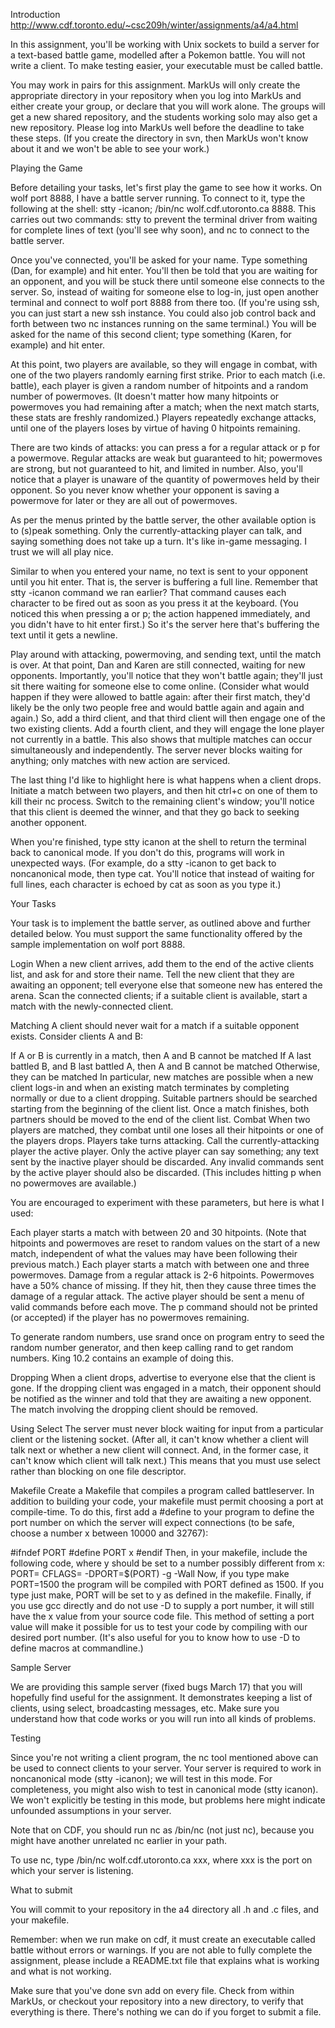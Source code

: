 Introduction  http://www.cdf.toronto.edu/~csc209h/winter/assignments/a4/a4.html

In this assignment, you'll be working with Unix sockets to build a server for a text-based battle game, modelled after a Pokemon battle. You will not write a client. To make testing easier, your executable must be called battle.

You may work in pairs for this assignment. MarkUs will only create the appropriate directory in your repository when you log into MarkUs and either create your group, or declare that you will work alone. The groups will get a new shared repository, and the students working solo may also get a new repository. Please log into MarkUs well before the deadline to take these steps. (If you create the directory in svn, then MarkUs won't know about it and we won't be able to see your work.)

Playing the Game

Before detailing your tasks, let's first play the game to see how it works. On wolf port 8888, I have a battle server running. To connect to it, type the following at the shell: stty -icanon; /bin/nc wolf.cdf.utoronto.ca 8888. This carries out two commands: stty to prevent the terminal driver from waiting for complete lines of text (you'll see why soon), and nc to connect to the battle server.

Once you've connected, you'll be asked for your name. Type something (Dan, for example) and hit enter. You'll then be told that you are waiting for an opponent, and you will be stuck there until someone else connects to the server. So, instead of waiting for someone else to log-in, just open another terminal and connect to wolf port 8888 from there too. (If you're using ssh, you can just start a new ssh instance. You could also job control back and forth between two nc instances running on the same terminal.) You will be asked for the name of this second client; type something (Karen, for example) and hit enter.

At this point, two players are available, so they will engage in combat, with one of the two players randomly earning first strike. Prior to each match (i.e. battle), each player is given a random number of hitpoints and a random number of powermoves. (It doesn't matter how many hitpoints or powermoves you had remaining after a match; when the next match starts, these stats are freshly randomized.) Players repeatedly exchange attacks, until one of the players loses by virtue of having 0 hitpoints remaining.

There are two kinds of attacks: you can press a for a regular attack or p for a powermove. Regular attacks are weak but guaranteed to hit; powermoves are strong, but not guaranteed to hit, and limited in number. Also, you'll notice that a player is unaware of the quantity of powermoves held by their opponent. So you never know whether your opponent is saving a powermove for later or they are all out of powermoves.

As per the menus printed by the battle server, the other available option is to (s)peak something. Only the currently-attacking player can talk, and saying something does not take up a turn. It's like in-game messaging. I trust we will all play nice.

Similar to when you entered your name, no text is sent to your opponent until you hit enter. That is, the server is buffering a full line. Remember that stty -icanon command we ran earlier? That command causes each character to be fired out as soon as you press it at the keyboard. (You noticed this when pressing a or p; the action happened immediately, and you didn't have to hit enter first.) So it's the server here that's buffering the text until it gets a newline.

Play around with attacking, powermoving, and sending text, until the match is over. At that point, Dan and Karen are still connected, waiting for new opponents. Importantly, you'll notice that they won't battle again; they'll just sit there waiting for someone else to come online. (Consider what would happen if they were allowed to battle again: after their first match, they'd likely be the only two people free and would battle again and again and again.) So, add a third client, and that third client will then engage one of the two existing clients. Add a fourth client, and they will engage the lone player not currently in a battle. This also shows that multiple matches can occur simultaneously and independently. The server never blocks waiting for anything; only matches with new action are serviced.

The last thing I'd like to highlight here is what happens when a client drops. Initiate a match between two players, and then hit ctrl+c on one of them to kill their nc process. Switch to the remaining client's window; you'll notice that this client is deemed the winner, and that they go back to seeking another opponent.

When you're finished, type stty icanon at the shell to return the terminal back to canonical mode. If you don't do this, programs will work in unexpected ways. (For example, do a stty -icanon to get back to noncanonical mode, then type cat. You'll notice that instead of waiting for full lines, each character is echoed by cat as soon as you type it.)

Your Tasks

Your task is to implement the battle server, as outlined above and further detailed below. You must support the same functionality offered by the sample implementation on wolf port 8888.

Login
When a new client arrives, add them to the end of the active clients list, and ask for and store their name. Tell the new client that they are awaiting an opponent; tell everyone else that someone new has entered the arena. Scan the connected clients; if a suitable client is available, start a match with the newly-connected client.

Matching
A client should never wait for a match if a suitable opponent exists. Consider clients A and B:

If A or B is currently in a match, then A and B cannot be matched
If A last battled B, and B last battled A, then A and B cannot be matched
Otherwise, they can be matched
In particular, new matches are possible when a new client logs-in and when an existing match terminates by completing normally or due to a client dropping. Suitable partners should be searched starting from the beginning of the client list. Once a match finishes, both partners should be moved to the end of the client list.
Combat
When two players are matched, they combat until one loses all their hitpoints or one of the players drops. Players take turns attacking. Call the currently-attacking player the active player. Only the active player can say something; any text sent by the inactive player should be discarded. Any invalid commands sent by the active player should also be discarded. (This includes hitting p when no powermoves are available.)

You are encouraged to experiment with these parameters, but here is what I used:

Each player starts a match with between 20 and 30 hitpoints. (Note that hitpoints and powermoves are reset to random values on the start of a new match, independent of what the values may have been following their previous match.)
Each player starts a match with between one and three powermoves.
Damage from a regular attack is 2-6 hitpoints.
Powermoves have a 50% chance of missing. If they hit, then they cause three times the damage of a regular attack.
The active player should be sent a menu of valid commands before each move. The p command should not be printed (or accepted) if the player has no powermoves remaining.

To generate random numbers, use srand once on program entry to seed the random number generator, and then keep calling rand to get random numbers. King 10.2 contains an example of doing this.

Dropping
When a client drops, advertise to everyone else that the client is gone. If the dropping client was engaged in a match, their opponent should be notified as the winner and told that they are awaiting a new opponent. The match involving the dropping client should be removed.

Using Select
The server must never block waiting for input from a particular client or the listening socket. (After all, it can't know whether a client will talk next or whether a new client will connect. And, in the former case, it can't know which client will talk next.) This means that you must use select rather than blocking on one file descriptor.

Makefile
Create a Makefile that compiles a program called battleserver. In addition to building your code, your makefile must permit choosing a port at compile-time. To do this, first add a #define to your program to define the port number on which the server will expect connections (to be safe, choose a number x between 10000 and 32767):

#ifndef PORT
  #define PORT x
#endif
Then, in your makefile, include the following code, where y should be set to a number possibly different from x:
PORT=<y>
CFLAGS= -DPORT=\$(PORT) -g -Wall
Now, if you type make PORT=1500 the program will be compiled with PORT defined as 1500. If you type just make, PORT will be set to y as defined in the makefile. Finally, if you use gcc directly and do not use -D to supply a port number, it will still have the x value from your source code file. This method of setting a port value will make it possible for us to test your code by compiling with our desired port number. (It's also useful for you to know how to use -D to define macros at commandline.)

Sample Server

We are providing this sample server (fixed bugs March 17) that you will hopefully find useful for the assignment. It demonstrates keeping a list of clients, using select, broadcasting messages, etc. Make sure you understand how that code works or you will run into all kinds of problems.

Testing

Since you're not writing a client program, the nc tool mentioned above can be used to connect clients to your server. Your server is required to work in noncanonical mode (stty -icanon); we will test in this mode. For completeness, you might also wish to test in canonical mode (stty icanon). We won't explicitly be testing in this mode, but problems here might indicate unfounded assumptions in your server.

Note that on CDF, you should run nc as /bin/nc (not just nc), because you might have another unrelated nc earlier in your path.

To use nc, type /bin/nc wolf.cdf.utoronto.ca xxx, where xxx is the port on which your server is listening.

What to submit

You will commit to your repository in the a4 directory all .h and .c files, and your makefile.

Remember: when we run make on cdf, it must create an executable called battle without errors or warnings. If you are not able to fully complete the assignment, please include a README.txt file that explains what is working and what is not working.

Make sure that you've done svn add on every file. Check from within MarkUs, or checkout your repository into a new directory, to verify that everything is there. There's nothing we can do if you forget to submit a file.

